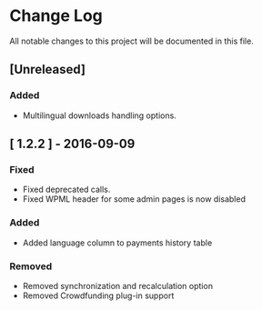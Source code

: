 # Change Log
All notable changes to this project will be documented in this file.

## [Unreleased]
### Added
- Multilingual downloads handling options.

## [ 1.2.2 ] - 2016-09-09
### Fixed
* Fixed deprecated calls.
* Fixed WPML header for some admin pages is now disabled

### Added
* Added language column to payments history table

### Removed
* Removed synchronization and recalculation option
* Removed Crowdfunding plug-in support